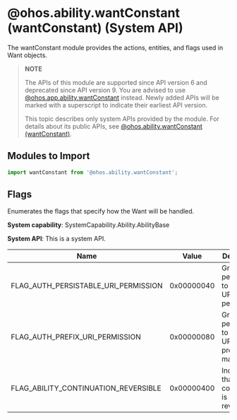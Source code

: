 # @ohos.ability.wantConstant (wantConstant) (System API)

<!--Kit: Ability Kit-->
<!--Subsystem: Ability-->
<!--Owner: @linjunjie6-->
<!--Designer: @li-weifeng2024-->
<!--Tester: @lixueqing513-->
<!--Adviser: @huipeizi-->

The wantConstant module provides the actions, entities, and flags used in Want objects.

> **NOTE**
> 
> The APIs of this module are supported since API version 6 and deprecated since API version 9. You are advised to use [@ohos.app.ability.wantConstant](js-apis-app-ability-wantConstant.md) instead. Newly added APIs will be marked with a superscript to indicate their earliest API version.
>
> This topic describes only system APIs provided by the module. For details about its public APIs, see [@ohos.ability.wantConstant (wantConstant)](js-apis-ability-wantConstant.md).

## Modules to Import

```ts
import wantConstant from '@ohos.ability.wantConstant';
```

## Flags

 Enumerates the flags that specify how the Want will be handled.

**System capability**: SystemCapability.Ability.AbilityBase

**System API**: This is a system API.

| Name                                | Value      | Description                                                        |
| ------------------------------------ | ---------- | ------------------------------------------------------------ |
| FLAG_AUTH_PERSISTABLE_URI_PERMISSION | 0x00000040 | Grants the permission to make the URI persistent. |
| FLAG_AUTH_PREFIX_URI_PERMISSION      | 0x00000080 | Grants the permission to verify URIs by prefix matching.|
| FLAG_ABILITY_CONTINUATION_REVERSIBLE | 0x00000400 | Indicates that ability continuation is reversible.    |
